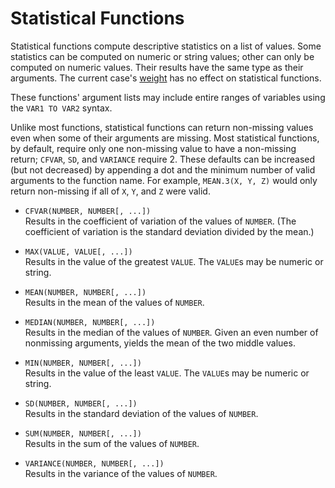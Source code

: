 # Statistical Functions

Statistical functions compute descriptive statistics on a list of
values.  Some statistics can be computed on numeric or string values;
other can only be computed on numeric values.  Their results have the
same type as their arguments.  The current case's
[weight](../../../commands/selection/weight.md) has no effect on
statistical functions.

   These functions' argument lists may include entire ranges of
variables using the `VAR1 TO VAR2` syntax.

   Unlike most functions, statistical functions can return non-missing
values even when some of their arguments are missing.  Most
statistical functions, by default, require only one non-missing value
to have a non-missing return; `CFVAR`, `SD`, and `VARIANCE` require 2.
These defaults can be increased (but not decreased) by appending a dot
and the minimum number of valid arguments to the function name.  For
example, `MEAN.3(X, Y, Z)` would only return non-missing if all of
`X`, `Y`, and `Z` were valid.

* `CFVAR(NUMBER, NUMBER[, ...])`  
  Results in the coefficient of variation of the values of `NUMBER`.
  (The coefficient of variation is the standard deviation divided by
  the mean.)

* `MAX(VALUE, VALUE[, ...])`  
  Results in the value of the greatest `VALUE`.  The `VALUE`s may be
  numeric or string.

* `MEAN(NUMBER, NUMBER[, ...])`  
  Results in the mean of the values of `NUMBER`.

* `MEDIAN(NUMBER, NUMBER[, ...])`  
  Results in the median of the values of `NUMBER`.  Given an even
  number of nonmissing arguments, yields the mean of the two middle
  values.

* `MIN(NUMBER, NUMBER[, ...])`  
  Results in the value of the least `VALUE`.  The `VALUE`s may be
  numeric or string.

* `SD(NUMBER, NUMBER[, ...])`  
  Results in the standard deviation of the values of `NUMBER`.

* `SUM(NUMBER, NUMBER[, ...])`  
  Results in the sum of the values of `NUMBER`.

* `VARIANCE(NUMBER, NUMBER[, ...])`  
  Results in the variance of the values of `NUMBER`.

